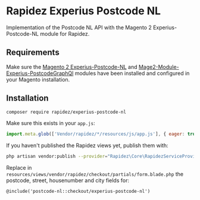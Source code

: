 # Rapidez Experius Postcode NL
Implementation of the Postcode NL API with the Magento 2 Experius-Postcode-NL module for Rapidez.

## Requirements
Make sure the [Magento 2 Experius-Postcode-NL](https://github.com/experius/Magento-2-Module-Experius-Postcode-NL) and [Mage2-Module-Experius-PostcodeGraphQl](https://github.com/experius/Mage2-Module-Experius-PostcodeGraphQl) modules have been installed and configured in your Magento installation.

## Installation
```bash
composer require rapidez/experius-postcode-nl
```

Make sure this exists in your `app.js`:
```js
import.meta.glob(['Vendor/rapidez/*/resources/js/app.js'], { eager: true });
```

If you haven't published the Rapidez views yet, publish them with:
```bash
php artisan vendor:publish --provider="Rapidez\Core\RapidezServiceProvider" --tag=views
```

Replace in `resources/views/vendor/rapidez/checkout/partials/form.blade.php` the postcode, street, housenumber and city fields for:
```blade
@include('postcode-nl::checkout/experius-postcode-nl')
```

